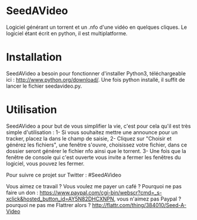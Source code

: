 SeedAVideo
==========

Logiciel générant un torrent et un .nfo d'une vidéo en quelques cliques. Le logiciel étant écrit en python, il est multiplatforme.

Installation
============

SeedAVideo a besoin pour fonctionner d'installer Python3, téléchargeable ici : http://www.python.org/download/.
Une fois python installé, il suffit de lancer le fichier seedavideo.py.

Utilisation
===========

SeedAVideo a pour but de vous simplifier la vie, c'est pour cela qu'il est très simple d'utilisation :
    1- Si vous souhaitez mettre une announce pour un tracker, placez la dans le champ de saisie,
    2- Cliquez sur "Choisir et générez les fichiers", une fenêtre s'ouvre, choisissez votre fichier, dans ce dossier seront générer le fichier nfo ainsi que le torrent.
    3- Une fois que la fenêtre de console qui c'est ouverte vous invite a fermer les fenêtres du logiciel, vous pouvez les fermer.
    
Pour suivre ce projet sur Twitter : #SeedAVideo
    
Vous aimez ce travail ? Vous voulez me payer un café ? Pourquoi ne pas faire un don :
https://www.paypal.com/cgi-bin/webscr?cmd=_s-xclick&hosted_button_id=AY5N82DHCXNPN, vous n'aimez pas Paypal ? pourquoi ne pas me Flattrer alors ? http://flattr.com/thing/384010/Seed-A-Video